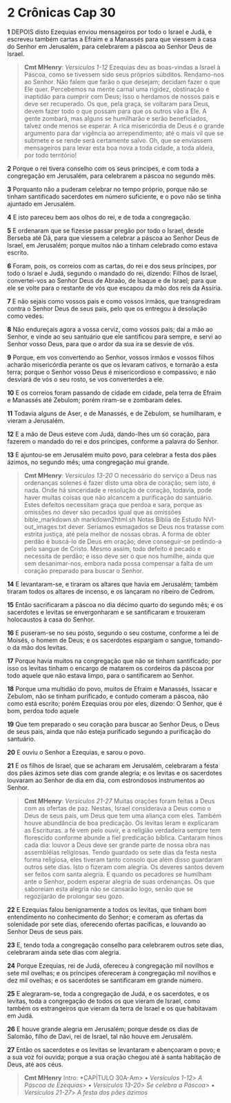 # 2 Crônicas Cap 30

**1** 	DEPOIS disto Ezequias enviou mensageiros por todo o Israel e Judá, e escreveu também cartas a Efraim e a Manassés para que viessem à casa do Senhor em Jerusalém, para celebrarem a páscoa ao Senhor Deus de Israel.

> **Cmt MHenry**: *Versículos 1-12* Ezequias deu as boas-vindas a Israel à Páscoa, como se tivessem sido seus próprios súbditos. Rendamo-nos ao Senhor. Não falem que farão o que desejam; decidam fazer o que Ele quer. Percebemos na mente carnal uma rigidez, obstinação e inaptidão para cumprir com Deus; isso o herdamos de nossos pais e deve ser recuperado. Os que, pela graça, se voltaram para Deus, devem fazer todo o que possam para que os outros vão a Ele. A gente zombará, mas alguns se humilharão e serão beneficiados, talvez onde menos se esperar. A rica misericórdia de Deus é o grande argumento para dar vigência ao arrependimento; até o mais vil que se submete e se rende será certamente salvo. Oh, que se enviassem mensageiros para levar esta boa nova a toda cidade, a toda aldeia, por todo território!

**2** 	Porque o rei tivera conselho com os seus príncipes, e com toda a congregação em Jerusalém, para celebrarem a páscoa no segundo mês.

**3** 	Porquanto não a puderam celebrar no tempo próprio, porque não se tinham santificado sacerdotes em número suficiente, e o povo não se tinha ajuntado em Jerusalém.

**4** 	E isto pareceu bem aos olhos do rei, e de toda a congregação.

**5** 	E ordenaram que se fizesse passar pregão por todo o Israel, desde Berseba até Dã, para que viessem a celebrar a páscoa ao Senhor Deus de Israel, em Jerusalém; porque muitos não a tinham celebrado como estava escrito.

**6** 	Foram, pois, os correios com as cartas, do rei e dos seus príncipes, por todo o Israel e Judá, segundo o mandado do rei, dizendo: Filhos de Israel, convertei-vos ao Senhor Deus de Abraão, de Isaque e de Israel; para que ele se volte para o restante de vós que escapou da mão dos reis da Assíria.

**7** 	E não sejais como vossos pais e como vossos irmãos, que transgrediram contra o Senhor Deus de seus pais, pelo que os entregou à desolação como vedes.

**8** 	Não endureçais agora a vossa cerviz, como vossos pais; dai a mão ao Senhor, e vinde ao seu santuário que ele santificou para sempre, e servi ao Senhor vosso Deus, para que o ardor da sua ira se desvie de vós.

**9** 	Porque, em vos convertendo ao Senhor, vossos irmãos e vossos filhos acharão misericórdia perante os que os levaram cativos, e tornarão a esta terra; porque o Senhor vosso Deus é misericordioso e compassivo, e não desviará de vós o seu rosto, se vos converterdes a ele.

**10** 	E os correios foram passando de cidade em cidade, pela terra de Efraim e Manassés até Zebulom; porém riram-se e zombaram deles.

**11** 	Todavia alguns de Aser, e de Manassés, e de Zebulom, se humilharam, e vieram a Jerusalém.

**12** 	E a mão de Deus esteve com Judá, dando-lhes um só coração, para fazerem o mandado do rei e dos príncipes, conforme a palavra do Senhor.

**13** 	E ajuntou-se em Jerusalém muito povo, para celebrar a festa dos pães ázimos, no segundo mês; uma congregação mui grande.

> **Cmt MHenry**: *Versículos 13-20* O necessário do serviço a Deus nas ordenanças solenes é fazer disto uma obra de coração; sem isto, é nada. Onde há sinceridade e resolução de coração, todavia, pode haver muitas coisas que não alcancem a purificação do santuário. Estes defeitos necessitam graça que perdoa e sara, porque as omissões *no* dever são pecados igual que as omissões bible_markdown.sh markdown2html.sh Notas Bíblia de Estudo NVI-out_images.txt dever. Seriamos esmagados se Deus nos tratasse com estrita justiça, até pela melhor de nossas obras. A forma de obter perdão é buscá-lo de Deus em oração; deve conseguir-se pedindo-a pelo sangue de Cristo. Mesmo assim, todo defeito é pecado e necessita de perdão; e isso deve ser o que nos humilhe, ainda que sem desanimar-nos, embora nada possa compensar a falta de um coração preparado para buscar o Senhor.

**14** 	E levantaram-se, e tiraram os altares que havia em Jerusalém; também tiraram todos os altares de incenso, e os lançaram no ribeiro de Cedrom.

**15** 	Então sacrificaram a páscoa no dia décimo quarto do segundo mês; e os sacerdotes e levitas se envergonharam e se santificaram e trouxeram holocaustos à casa do Senhor.

**16** 	E puseram-se no seu posto, segundo o seu costume, conforme a lei de Moisés, o homem de Deus; e os sacerdotes espargiam o sangue, tomando-o da mão dos levitas.

**17** 	Porque havia muitos na congregação que não se tinham santificado; por isso os levitas tinham o encargo de matarem os cordeiros da páscoa por todo aquele que não estava limpo, para o santificarem ao Senhor.

**18** 	Porque uma multidão do povo, muitos de Efraim e Manassés, Issacar e Zebulom, não se tinham purificado, e contudo comeram a páscoa, não como está escrito; porém Ezequias orou por eles, dizendo: O Senhor, que é bom, perdoa todo aquele

**19** 	Que tem preparado o seu coração para buscar ao Senhor Deus, o Deus de seus pais, ainda que não esteja purificado segundo a purificação do santuário.

**20** 	E ouviu o Senhor a Ezequias, e sarou o povo.

**21** 	E os filhos de Israel, que se acharam em Jerusalém, celebraram a festa dos pães ázimos sete dias com grande alegria; e os levitas e os sacerdotes louvaram ao Senhor de dia em dia, com estrondosos instrumentos ao Senhor.

> **Cmt MHenry**: *Versículos 21-27* Muitas orações foram feitas a Deus com as ofertas de paz. Nestas, Israel considerava a Deus como o Deus de seus pais, um Deus que tem uma aliança com eles. Também houve abundância de boa predicação. Os levitas leram e explicaram as Escrituras. a fé vem pelo ouvir, e a religião verdadeira sempre tem florescido conforme abunde a fiel predicação bíblica. Cantaram hinos cada dia: louvor a Deus deve ser grande parte de nossa obra nas assembléias religiosas. Tendo guardado os sete dias da festa nesta forma religiosa, eles tiveram tanto consolo que além disso guardaram outros sete dias. Isto o fizeram com alegria. Os deveres santos devem ser feitos com santa alegria. E quando os pecadores se humilham ante o Senhor, podem esperar alegria de suas ordenanças. Os que saboreiam esta alegria não se cansarão logo, senão que se regozijarão de prolongar seu gozo.

**22** 	E Ezequias falou benignamente a todos os levitas, que tinham bom entendimento no conhecimento do Senhor; e comeram as ofertas da solenidade por sete dias, oferecendo ofertas pacíficas, e louvando ao Senhor Deus de seus pais.

**23** 	E, tendo toda a congregação conselho para celebrarem outros sete dias, celebraram ainda sete dias com alegria.

**24** 	Porque Ezequias, rei de Judá, ofereceu à congregação mil novilhos e sete mil ovelhas; e os príncipes ofereceram à congregação mil novilhos e dez mil ovelhas; e os sacerdotes se santificaram em grande número.

**25** 	E alegraram-se, toda a congregação de Judá, e os sacerdotes, e os levitas, toda a congregação de todos os que vieram de Israel, como também os estrangeiros que vieram da terra de Israel e os que habitavam em Judá.

**26** 	E houve grande alegria em Jerusalém; porque desde os dias de Salomão, filho de Davi, rei de Israel, tal não houve em Jerusalém.

**27** 	Então os sacerdotes e os levitas se levantaram e abençoaram o povo; e a sua voz foi ouvida; porque a sua oração chegou até à santa habitação de Deus, até aos céus.


> **Cmt MHenry** Intro: *CAPÍTULO 30A-Am> *• Versículos 1-12*> *A Páscoa de Ezequias*> *• Versículos 13-20*> *Se celebra a Páscoa*> *• Versículos 21-27*> *A festa dos pães ázimos*